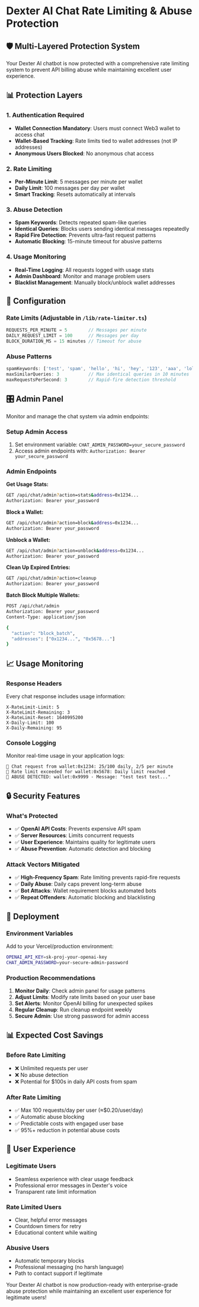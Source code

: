 # Dexter AI Chat Rate Limiting & Abuse Protection

## 🛡️ **Multi-Layered Protection System**

Your Dexter AI chatbot is now protected with a comprehensive rate limiting system to prevent API billing abuse while maintaining excellent user experience.

## 📊 **Protection Layers**

### **1. Authentication Required**
- **Wallet Connection Mandatory**: Users must connect Web3 wallet to access chat
- **Wallet-Based Tracking**: Rate limits tied to wallet addresses (not IP addresses)
- **Anonymous Users Blocked**: No anonymous chat access

### **2. Rate Limiting**
- **Per-Minute Limit**: 5 messages per minute per wallet
- **Daily Limit**: 100 messages per day per wallet
- **Smart Tracking**: Resets automatically at intervals

### **3. Abuse Detection**
- **Spam Keywords**: Detects repeated spam-like queries
- **Identical Queries**: Blocks users sending identical messages repeatedly
- **Rapid Fire Detection**: Prevents ultra-fast request patterns
- **Automatic Blocking**: 15-minute timeout for abusive patterns

### **4. Usage Monitoring**
- **Real-Time Logging**: All requests logged with usage stats
- **Admin Dashboard**: Monitor and manage problem users
- **Blacklist Management**: Manually block/unblock wallet addresses

## 🔧 **Configuration**

### **Rate Limits (Adjustable in `/lib/rate-limiter.ts`)**
```typescript
REQUESTS_PER_MINUTE = 5        // Messages per minute
DAILY_REQUEST_LIMIT = 100      // Messages per day  
BLOCK_DURATION_MS = 15 minutes // Timeout for abuse
```

### **Abuse Patterns**
```typescript
spamKeywords: ['test', 'spam', 'hello', 'hi', 'hey', '123', 'aaa', 'lol']
maxSimilarQueries: 3           // Max identical queries in 10 minutes
maxRequestsPerSecond: 3        // Rapid-fire detection threshold
```

## 🎛️ **Admin Panel**

Monitor and manage the chat system via admin endpoints:

### **Setup Admin Access**
1. Set environment variable: `CHAT_ADMIN_PASSWORD=your_secure_password`
2. Access admin endpoints with: `Authorization: Bearer your_secure_password`

### **Admin Endpoints**

**Get Usage Stats:**
```bash
GET /api/chat/admin?action=stats&address=0x1234...
Authorization: Bearer your_password
```

**Block a Wallet:**
```bash
GET /api/chat/admin?action=block&address=0x1234...
Authorization: Bearer your_password
```

**Unblock a Wallet:**
```bash
GET /api/chat/admin?action=unblock&address=0x1234...
Authorization: Bearer your_password
```

**Clean Up Expired Entries:**
```bash
GET /api/chat/admin?action=cleanup
Authorization: Bearer your_password
```

**Batch Block Multiple Wallets:**
```bash
POST /api/chat/admin
Authorization: Bearer your_password
Content-Type: application/json

{
  "action": "block_batch",
  "addresses": ["0x1234...", "0x5678..."]
}
```

## 📈 **Usage Monitoring**

### **Response Headers**
Every chat response includes usage information:
```
X-RateLimit-Limit: 5
X-RateLimit-Remaining: 3
X-RateLimit-Reset: 1640995200
X-Daily-Limit: 100
X-Daily-Remaining: 95
```

### **Console Logging**
Monitor real-time usage in your application logs:
```
💬 Chat request from wallet:0x1234: 25/100 daily, 2/5 per minute
🚫 Rate limit exceeded for wallet:0x5678: Daily limit reached
🚨 ABUSE DETECTED: wallet:0x9999 - Message: "test test test..."
```

## 🔒 **Security Features**

### **What's Protected**
- ✅ **OpenAI API Costs**: Prevents expensive API spam
- ✅ **Server Resources**: Limits concurrent requests
- ✅ **User Experience**: Maintains quality for legitimate users
- ✅ **Abuse Prevention**: Automatic detection and blocking

### **Attack Vectors Mitigated**
- ✅ **High-Frequency Spam**: Rate limiting prevents rapid-fire requests
- ✅ **Daily Abuse**: Daily caps prevent long-term abuse
- ✅ **Bot Attacks**: Wallet requirement blocks automated bots
- ✅ **Repeat Offenders**: Automatic blocking and blacklisting

## 🚀 **Deployment**

### **Environment Variables**
Add to your Vercel/production environment:
```bash
OPENAI_API_KEY=sk-proj-your-openai-key
CHAT_ADMIN_PASSWORD=your-secure-admin-password
```

### **Production Recommendations**
1. **Monitor Daily**: Check admin panel for usage patterns
2. **Adjust Limits**: Modify rate limits based on your user base
3. **Set Alerts**: Monitor OpenAI billing for unexpected spikes
4. **Regular Cleanup**: Run cleanup endpoint weekly
5. **Secure Admin**: Use strong password for admin access

## 📊 **Expected Cost Savings**

### **Before Rate Limiting**
- ❌ Unlimited requests per user
- ❌ No abuse detection
- ❌ Potential for $100s in daily API costs from spam

### **After Rate Limiting**
- ✅ Max 100 requests/day per user (≈$0.20/user/day)
- ✅ Automatic abuse blocking
- ✅ Predictable costs with engaged user base
- ✅ 95%+ reduction in potential abuse costs

## 🎯 **User Experience**

### **Legitimate Users**
- Seamless experience with clear usage feedback
- Professional error messages in Dexter's voice
- Transparent rate limit information

### **Rate Limited Users**
- Clear, helpful error messages
- Countdown timers for retry
- Educational content while waiting

### **Abusive Users**
- Automatic temporary blocks
- Professional messaging (no harsh language)
- Path to contact support if legitimate

Your Dexter AI chatbot is now production-ready with enterprise-grade abuse protection while maintaining an excellent user experience for legitimate users!
